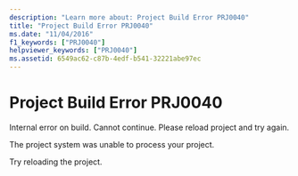 ```yaml
---
description: "Learn more about: Project Build Error PRJ0040"
title: "Project Build Error PRJ0040"
ms.date: "11/04/2016"
f1_keywords: ["PRJ0040"]
helpviewer_keywords: ["PRJ0040"]
ms.assetid: 6549ac62-c87b-4edf-b541-32221abe97ec
---
```

# Project Build Error PRJ0040

Internal error on build. Cannot continue. Please reload project and try again.

The project system was unable to process your project.

Try reloading the project.
